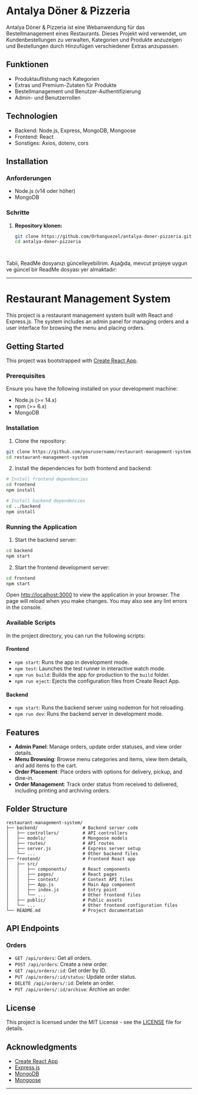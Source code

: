 # Antalya Döner & Pizzeria

Antalya Döner & Pizzeria ist eine Webanwendung für das Bestellmanagement eines Restaurants. Dieses Projekt wird verwendet, um Kundenbestellungen zu verwalten, Kategorien und Produkte anzuzeigen und Bestellungen durch Hinzufügen verschiedener Extras anzupassen.

## Funktionen

- Produktauflistung nach Kategorien
- Extras und Premium-Zutaten für Produkte
- Bestellmanagement und Benutzer-Authentifizierung
- Admin- und Benutzerrollen

## Technologien

- Backend: Node.js, Express, MongoDB, Mongoose
- Frontend: React
- Sonstiges: Axios, dotenv, cors

## Installation

### Anforderungen

- Node.js (v14 oder höher)
- MongoDB

### Schritte

1. **Repository klonen:**

   ```bash
   git clone https://github.com/Orhanguezel/antalya-doner-pizzeria.git
   cd antalya-doner-pizzeria




Tabii, ReadMe dosyanızı güncelleyebilirim. Aşağıda, mevcut projeye uygun ve güncel bir ReadMe dosyası yer almaktadır:

---

# Restaurant Management System

This project is a restaurant management system built with React and Express.js. The system includes an admin panel for managing orders and a user interface for browsing the menu and placing orders.

## Getting Started

This project was bootstrapped with [Create React App](https://github.com/facebook/create-react-app).

### Prerequisites

Ensure you have the following installed on your development machine:

- Node.js (>= 14.x)
- npm (>= 6.x)
- MongoDB

### Installation

1. Clone the repository:

```bash
git clone https://github.com/yourusername/restaurant-management-system.git
cd restaurant-management-system
```

2. Install the dependencies for both frontend and backend:

```bash
# Install frontend dependencies
cd frontend
npm install

# Install backend dependencies
cd ../backend
npm install
```

### Running the Application

1. Start the backend server:

```bash
cd backend
npm start
```

2. Start the frontend development server:

```bash
cd frontend
npm start
```

Open [http://localhost:3000](http://localhost:3000) to view the application in your browser. The page will reload when you make changes. You may also see any lint errors in the console.

### Available Scripts

In the project directory, you can run the following scripts:

#### Frontend

- `npm start`: Runs the app in development mode.
- `npm test`: Launches the test runner in interactive watch mode.
- `npm run build`: Builds the app for production to the `build` folder.
- `npm run eject`: Ejects the configuration files from Create React App.

#### Backend

- `npm start`: Runs the backend server using nodemon for hot reloading.
- `npm run dev`: Runs the backend server in development mode.

## Features

- **Admin Panel**: Manage orders, update order statuses, and view order details.
- **Menu Browsing**: Browse menu categories and items, view item details, and add items to the cart.
- **Order Placement**: Place orders with options for delivery, pickup, and dine-in.
- **Order Management**: Track order status from received to delivered, including printing and archiving orders.

## Folder Structure

```
restaurant-management-system/
├── backend/                 # Backend server code
│   ├── controllers/         # API controllers
│   ├── models/              # Mongoose models
│   ├── routes/              # API routes
│   ├── server.js            # Express server setup
│   └── ...                  # Other backend files
├── frontend/                # Frontend React app
│   ├── src/
│   │   ├── components/      # React components
│   │   ├── pages/           # React pages
│   │   ├── context/         # Context API files
│   │   ├── App.js           # Main App component
│   │   ├── index.js         # Entry point
│   │   └── ...              # Other frontend files
│   ├── public/              # Public assets
│   └── ...                  # Other frontend configuration files
└── README.md                # Project documentation
```

## API Endpoints

### Orders

- `GET /api/orders`: Get all orders.
- `POST /api/orders`: Create a new order.
- `GET /api/orders/:id`: Get order by ID.
- `PUT /api/orders/:id/status`: Update order status.
- `DELETE /api/orders/:id`: Delete an order.
- `PUT /api/orders/:id/archive`: Archive an order.

## License

This project is licensed under the MIT License - see the [LICENSE](LICENSE) file for details.

## Acknowledgments

- [Create React App](https://github.com/facebook/create-react-app)
- [Express.js](https://expressjs.com/)
- [MongoDB](https://www.mongodb.com/)
- [Mongoose](https://mongoosejs.com/)

---

